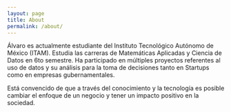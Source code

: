 ```yaml
---
layout: page
title: About
permalink: /about/
---
```


Álvaro es actualmente estudiante del Instituto Tecnológico Autónomo de México (ITAM). Estudia las carreras de Matemáticas Aplicadas y Ciencia de Datos en 6to semestre. Ha participado en múltiples proyectos referentes al uso de datos y su análisis para la toma de decisiones tanto en Startups como en empresas gubernamentales. 

Está convencido de que a través del conocimiento y la tecnología es posible cambiar el enfoque de un negocio y tener un impacto positivo en la sociedad.


